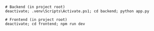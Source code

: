       # Backend (in project root)
      deactivate; .venv\Scripts\Activate.ps1; cd backend; python app.py

      # Frontend (in project root)  
      deactivate; cd frontend; npm run dev